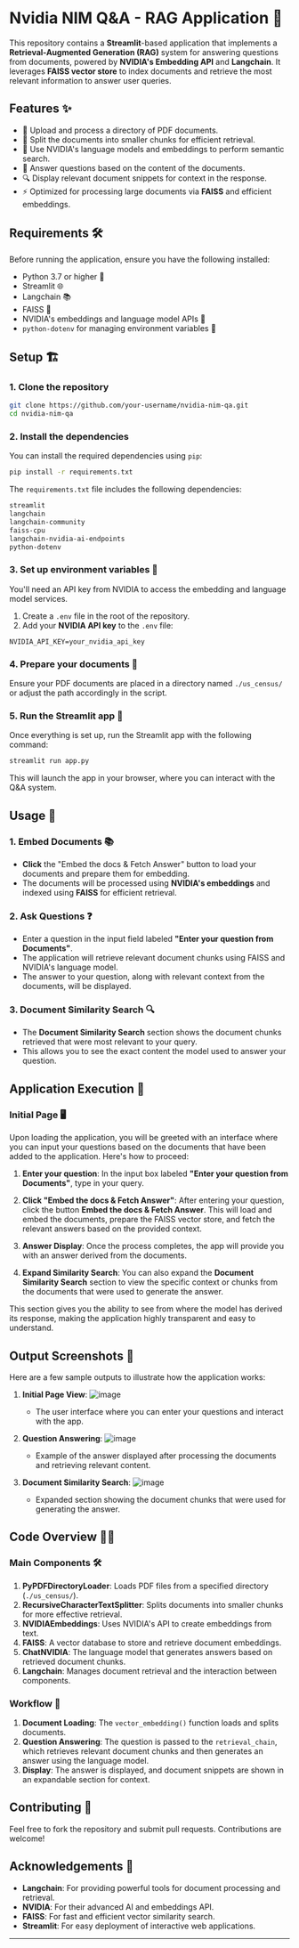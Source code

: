 # Nvidia NIM Q&A - RAG Application 🚀

This repository contains a **Streamlit**-based application that implements a **Retrieval-Augmented Generation (RAG)** system for answering questions from documents, powered by **NVIDIA's Embedding API** and **Langchain**. It leverages **FAISS vector store** to index documents and retrieve the most relevant information to answer user queries.

## Features ✨

- 📄 Upload and process a directory of PDF documents.
- 🧩 Split the documents into smaller chunks for efficient retrieval.
- 🔑 Use NVIDIA's language models and embeddings to perform semantic search.
- 🤖 Answer questions based on the content of the documents.
- 🔍 Display relevant document snippets for context in the response.
- ⚡ Optimized for processing large documents via **FAISS** and efficient embeddings.

## Requirements 🛠️

Before running the application, ensure you have the following installed:

- Python 3.7 or higher 🐍
- Streamlit 🌐
- Langchain 📚
- FAISS 🔎
- NVIDIA's embeddings and language model APIs 🌟
- `python-dotenv` for managing environment variables 📄

## Setup 🏗️

### 1. Clone the repository

```bash
git clone https://github.com/your-username/nvidia-nim-qa.git
cd nvidia-nim-qa
```

### 2. Install the dependencies

You can install the required dependencies using `pip`:

```bash
pip install -r requirements.txt
```

The `requirements.txt` file includes the following dependencies:

```txt
streamlit
langchain
langchain-community
faiss-cpu
langchain-nvidia-ai-endpoints
python-dotenv
```

### 3. Set up environment variables 🔑

You'll need an API key from NVIDIA to access the embedding and language model services.

1. Create a `.env` file in the root of the repository.
2. Add your **NVIDIA API key** to the `.env` file:

```dotenv
NVIDIA_API_KEY=your_nvidia_api_key
```

### 4. Prepare your documents 📁

Ensure your PDF documents are placed in a directory named `./us_census/` or adjust the path accordingly in the script.

### 5. Run the Streamlit app 🚀

Once everything is set up, run the Streamlit app with the following command:

```bash
streamlit run app.py
```

This will launch the app in your browser, where you can interact with the Q&A system.

## Usage 📝

### 1. Embed Documents 📚

- **Click** the "Embed the docs & Fetch Answer" button to load your documents and prepare them for embedding.
- The documents will be processed using **NVIDIA's embeddings** and indexed using **FAISS** for efficient retrieval.

### 2. Ask Questions ❓

- Enter a question in the input field labeled **"Enter your question from Documents"**.
- The application will retrieve relevant document chunks using FAISS and NVIDIA's language model.
- The answer to your question, along with relevant context from the documents, will be displayed.

### 3. Document Similarity Search 🔍

- The **Document Similarity Search** section shows the document chunks retrieved that were most relevant to your query.
- This allows you to see the exact content the model used to answer your question.

## Application Execution 🚀

### Initial Page 🖥️

Upon loading the application, you will be greeted with an interface where you can input your questions based on the documents that have been added to the application. Here's how to proceed:

1. **Enter your question**: In the input box labeled **"Enter your question from Documents"**, type in your query.
   
2. **Click "Embed the docs & Fetch Answer"**: After entering your question, click the button **Embed the docs & Fetch Answer**. This will load and embed the documents, prepare the FAISS vector store, and fetch the relevant answers based on the provided context.

3. **Answer Display**: Once the process completes, the app will provide you with an answer derived from the documents.

4. **Expand Similarity Search**: You can also expand the **Document Similarity Search** section to view the specific context or chunks from the documents that were used to generate the answer.

This section gives you the ability to see from where the model has derived its response, making the application highly transparent and easy to understand.

## Output Screenshots 📸

Here are a few sample outputs to illustrate how the application works:

1. **Initial Page View**:
  ![image](https://github.com/user-attachments/assets/80951c22-78d2-41ed-bf43-efd718f8eace)

   - The user interface where you can enter your questions and interact with the app.

2. **Question Answering**:
   ![image](https://github.com/user-attachments/assets/21e548c7-cafc-4022-bcca-02735c9641ae)

   - Example of the answer displayed after processing the documents and retrieving relevant content.

3. **Document Similarity Search**:
   ![image](https://github.com/user-attachments/assets/50c0c900-c3ce-4ed1-86c5-1e3f2d6f430b)

   - Expanded section showing the document chunks that were used for generating the answer.

## Code Overview 👨‍💻

### Main Components 🛠️

1. **PyPDFDirectoryLoader**: Loads PDF files from a specified directory (`./us_census/`).
2. **RecursiveCharacterTextSplitter**: Splits documents into smaller chunks for more effective retrieval.
3. **NVIDIAEmbeddings**: Uses NVIDIA's API to create embeddings from text.
4. **FAISS**: A vector database to store and retrieve document embeddings.
5. **ChatNVIDIA**: The language model that generates answers based on retrieved document chunks.
6. **Langchain**: Manages document retrieval and the interaction between components.

### Workflow 🔄

1. **Document Loading**: The `vector_embedding()` function loads and splits documents.
2. **Question Answering**: The question is passed to the `retrieval_chain`, which retrieves relevant document chunks and then generates an answer using the language model.
3. **Display**: The answer is displayed, and document snippets are shown in an expandable section for context.

## Contributing 🤝

Feel free to fork the repository and submit pull requests. Contributions are welcome!

## Acknowledgements 🙏

- **Langchain**: For providing powerful tools for document processing and retrieval.
- **NVIDIA**: For their advanced AI and embeddings API.
- **FAISS**: For fast and efficient vector similarity search.
- **Streamlit**: For easy deployment of interactive web applications.

---
